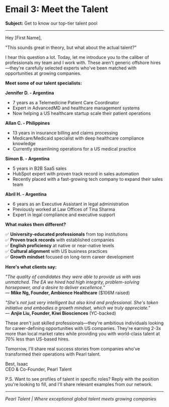 # Email 3: Meet the Talent

**Subject:** Get to know our top-tier talent pool

---

Hey [First Name],

"This sounds great in theory, but what about the actual talent?"

I hear this question a lot. Today, let me introduce you to the caliber of professionals my team and I work with. These aren't generic offshore hires—they're carefully selected experts who've been matched with opportunities at growing companies.

**Meet some of our talent specialists:**

**Jennifer D. - Argentina**
- 7 years as a Telemedicine Patient Care Coordinator
- Expert in AdvancedMD and healthcare management systems
- Now helping a US healthcare startup scale their patient operations

**Allan C. - Philippines**
- 13 years in insurance billing and claims processing
- Medicare/Medicaid specialist with deep healthcare compliance knowledge
- Currently streamlining operations for a US medical practice

**Simon B. - Argentina**
- 5 years in B2B SaaS sales
- HubSpot expert with proven track record in sales automation
- Recently placed with a fast-growing tech company to expand their sales team

**Abril H. - Argentina**
- 6 years as an Executive Assistant in legal administration
- Previously worked at Law Offices of Tina Sharma
- Expert in legal compliance and executive support

**What makes them different?**

✅ **University-educated professionals** from top institutions  
✅ **Proven track records** with established companies  
✅ **English proficiency** at native or near-native levels  
✅ **Cultural alignment** with US business practices  
✅ **Growth mindset** focused on long-term career development  

**Here's what clients say:**

*"The quality of candidates they were able to provide us with was unmatched. The EA we hired had high integrity, problem-solving horsepower, and a desire to deliver excellence."*  
— **Mike Ng, Founder, Ambience Healthcare** ($106M raised)

*"She's not just very intelligent but also kind and professional. She's taken initiative and embodies a growth mindset, which we truly appreciate."*  
— **Anjie Liu, Founder, Kiwi Biosciences** (YC-backed)

These aren't just skilled professionals—they're ambitious individuals looking for career-defining opportunities with US companies. They're earning 2-3x more than local market rates while providing you with world-class talent at 70% less than US-based hires.

Tomorrow, I'll share real success stories from companies who've transformed their operations with Pearl talent.

Best,
Isaac  
CEO & Co-Founder, Pearl Talent

P.S. Want to see profiles of talent in specific roles? Reply with the position you're looking to fill, and I'll share relevant examples from our network.

---

*Pearl Talent | Where exceptional global talent meets growing companies* 